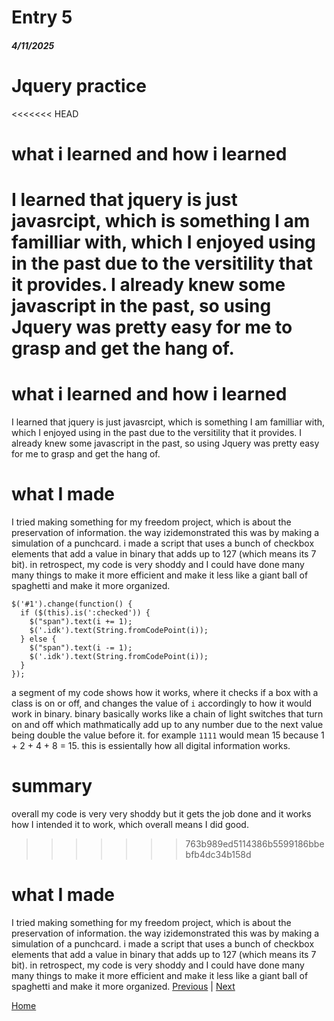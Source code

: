 # Entry 5
##### 4/11/2025
# Jquery practice
<<<<<<< HEAD

# what i learned and how i learned
I learned that jquery is just javasrcipt, which is something I am familliar with, which I enjoyed using in the past due to the versitility that it provides.
I already knew some javascript in the past, so using Jquery was pretty easy for me to grasp and get the hang of.
=======

# what i learned and how i learned
I learned that jquery is just javasrcipt, which is something I am familliar with, which I enjoyed using in the past due to the versitility that it provides.
I already knew some javascript in the past, so using Jquery was pretty easy for me to grasp and get the hang of.

# what I made
I tried making something for my freedom project, which is about the preservation of information. the way izidemonstrated this was by making a simulation of a punchcard. i made a script that uses a bunch of checkbox elements that add a value in binary that adds up to 127 (which means its 7 bit). in retrospect, my code is very shoddy and I could have done many many things to make it more efficient and make it less like a giant ball of spaghetti and make it more organized. 


```
$('#1').change(function() {
  if ($(this).is(':checked')) {
    $("span").text(i += 1);
    $('.idk').text(String.fromCodePoint(i));
  } else {
	$("span").text(i -= 1);
    $('.idk').text(String.fromCodePoint(i));
  }
});
```
a segment of my code shows how it works, where it checks if a box with a class is on or off, and changes the value of ```i``` accordingly to how it would work in binary. binary basically works like a chain of light switches that turn on and off which mathmatically add up to any number due to the next value being double the value before it. for example ```1111``` would mean 15 because 1 + 2 + 4 + 8 = 15. this is essientally how all digital information works.

# summary
overall my code is very very shoddy but it gets the job done and it works how I intended it to work, which overall means I did good.




>>>>>>> 763b989ed5114386b5599186bbebfb4dc34b158d

# what I made
I tried making something for my freedom project, which is about the preservation of information. the way izidemonstrated this was by making a simulation of a punchcard. i made a script that uses a bunch of checkbox elements that add a value in binary that adds up to 127 (which means its 7 bit). in retrospect, my code is very shoddy and I could have done many many things to make it more efficient and make it less like a giant ball of spaghetti and make it more organized. 
[Previous](entry04.md) | [Next](entry06.md)

[Home](../README.md)
